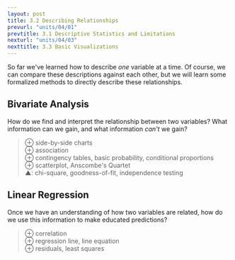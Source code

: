 ```yaml
---
layout: post
title: 3.2 Describing Relationships
prevurl: "units/04/01"
prevtitle: 3.1 Descriptive Statistics and Limitations
nexturl: "units/04/03"
nexttitle: 3.3 Basic Visualizations
---
```

So far we've learned how to describe *one* variable at a time. Of course, we can compare these descriptions against each other, but we will learn some formalized methods to directly describe these relationships.

## Bivariate Analysis
How do we find and interpret the relationship between two variables? What information can we gain, and what information *can't* we gain?

> ⊕ side-by-side charts  
> ⊕ association  
> ⊕ contingency tables, basic probability, conditional proportions  
> ⊕ scatterplot, Anscombe's Quartet  
> ▲: chi-square, goodness-of-fit, independence testing  

## Linear Regression
Once we have an understanding of how two variables are related, how do we use this information to make educated predictions?

> ⊕ correlation  
> ⊕ regression line, line equation  
> ⊕ residuals, least squares  